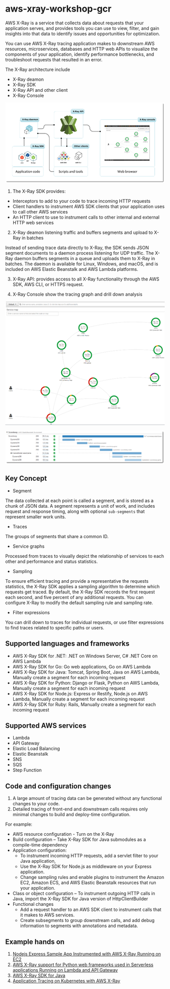 # aws-xray-workshop-gcr

AWS X-Ray is a service that collects data about requests that your application serves, and provides tools you can use to view, filter, and gain insights into that data to identify issues and opportunities for optimization.

You can use AWS X-Ray tracing application makes to downstream AWS resources, microservices, databases and HTTP web APIs to visualize the components of your application, identify performance bottlenecks, and troubleshoot requests that resulted in an error. 

The X-Ray architecture include
- X-Ray deamon
- X-Ray SDK
- X-Ray API and other client
- X-Ray Console

![media/architecture-dataflow.png](media/architecture-dataflow.png)

1. The X-Ray SDK provides:

- Interceptors to add to your code to trace incoming HTTP requests
- Client handlers to instrument AWS SDK clients that your application uses to call other AWS services
- An HTTP client to use to instrument calls to other internal and external HTTP web services

2. X-Ray deamon listening traffic and buffers segments and upload to X-Ray in batches

Instead of sending trace data directly to X-Ray, the SDK sends JSON segment documents to a daemon process listening for UDP traffic. The X-Ray daemon buffers segments in a queue and uploads them to X-Ray in batches. The daemon is available for Linux, Windows, and macOS, and is included on AWS Elastic Beanstalk and AWS Lambda platforms.

3. X-Ray API: provides access to all X-Ray functionality through the AWS SDK, AWS CLI, or HTTPS request.

4. X-Ray Console show the tracing graph and drill down analysis

![x-ray-console-tracing-graph](media/x-ray-console-tracing-graph.png)

![PUTrules-timeline](media/scorekeep-PUTrules-timeline.png)

## Key Concept
- Segment

The data collected at each point is called a segment, and is stored as a chunk of JSON data. A segment represents a unit of work, and includes request and response timing, along with optional `sub-segments` that represent smaller work units.

- Traces

The groups of segments that share a common ID. 

- Service graphs

Processed from traces to visually depict the relationship of services to each other and performance and status statistics.

- Sampling

To ensure efficient tracing and provide a representative the requests statistics, the X-Ray SDK applies a sampling algorithm to determine which requests get traced. By default, the X-Ray SDK records the first request each second, and five percent of any additional requests. You can configure X-Ray to modify the default sampling rule and sampling rate.

- Filter expressions

You can drill down to traces for individual requests, or use filter expressions to find traces related to specific paths or users.




## Supported languages and frameworks
- AWS X-Ray SDK for .NET: .NET on Windows Server, C# .NET Core on AWS Lambda
- AWS X-Ray SDK for Go: Go web applications, Go on AWS Lambda
- AWS X-Ray SDK for Java: Tomcat, Spring Boot, Java on AWS Lambda, Manually create a segment for each incoming request
- AWS X-Ray SDK for Python: Django or Flask, Python on AWS Lambda, Manually create a segment for each incoming request
- AWS X-Ray SDK for Node.js: Express or Restify, Node.js on AWS Lambda, Manually create a segment for each incoming request
- AWS X-Ray SDK for Ruby: Rails, Manually create a segment for each incoming request

## Supported AWS services
- Lambda
- API Gateway
- Elastic Load Balancing
- Elastic Beanstalk
- SNS
- SQS
- Step Function

## Code and configuration changes
1. A large amount of tracing data can be generated without any functional changes to your code. 
2. Detailed tracing of front-end and downstream calls requires only minimal changes to build and deploy-time configuration.

For example: 
- AWS resource configuration - Turn on the X-Ray
- Build configuration – Take X-Ray SDK for Java submodules as a compile-time dependency
- Application configuration:
  - To instrument incoming HTTP requests, add a servlet filter to your Java application, 
  - Use the X-Ray SDK for Node.js as middleware on your Express application. 
  - Change sampling rules and enable plugins to instrument the Amazon EC2, Amazon ECS, and AWS Elastic Beanstalk resources that run your application.
- Class or object configuration – To instrument outgoing HTTP calls in Java, import the X-Ray SDK for Java version of HttpClientBuilder
- Functional changes 
  - Add a request handler to an AWS SDK client to instrument calls that it makes to AWS services. 
  - Create subsegments to group downstream calls, and add debug information to segments with annotations and metadata.

## Example hands on
1. [Nodejs Express Sample App Instrumented with AWS X-Ray Running on EC2](Nodejs-Example.md)
2. [AWS X-Ray support for Python web frameworks used in Serverless applications Running on Lambda and API Gateway](Pyhton-Example.md)
3. [AWS X-Ray SDK for Java](Java-Example.md)
4. [Application Tracing on Kubernetes with AWS X-Ray](EKS-XRay.md)